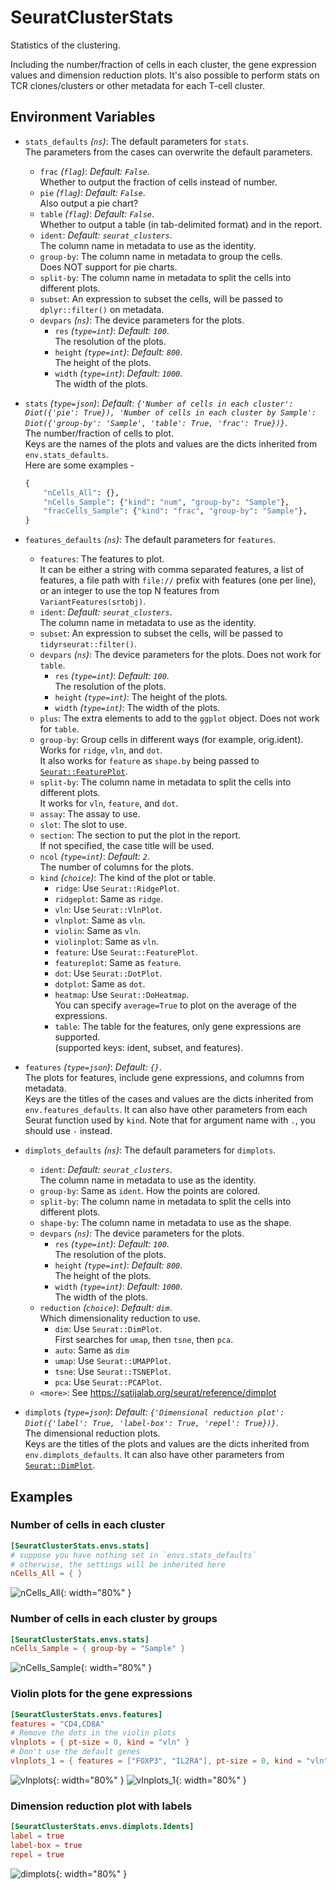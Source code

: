 # SeuratClusterStats

Statistics of the clustering.

Including the number/fraction of cells in each cluster, the gene expression values
and dimension reduction plots. It's also possible to perform stats on
TCR clones/clusters or other metadata for each T-cell cluster.<br />

## Environment Variables

- `stats_defaults` *(`ns`)*:
    The default parameters for `stats`.<br />
    The parameters from the cases can overwrite the default parameters.<br />
    - `frac` *(`flag`)*: *Default: `False`*. <br />
        Whether to output the fraction of cells instead of number.<br />
    - `pie` *(`flag`)*: *Default: `False`*. <br />
        Also output a pie chart?<br />
    - `table` *(`flag`)*: *Default: `False`*. <br />
        Whether to output a table (in tab-delimited format) and in the report.<br />
    - `ident`: *Default: `seurat_clusters`*. <br />
        The column name in metadata to use as the identity.<br />
    - `group-by`:
        The column name in metadata to group the cells.<br />
        Does NOT support for pie charts.<br />
    - `split-by`:
        The column name in metadata to split the cells into
        different plots.<br />
    - `subset`:
        An expression to subset the cells, will be passed to
        `dplyr::filter()` on metadata.<br />
    - `devpars` *(`ns`)*:
        The device parameters for the plots.<br />
        - `res` *(`type=int`)*: *Default: `100`*. <br />
            The resolution of the plots.<br />
        - `height` *(`type=int`)*: *Default: `800`*. <br />
            The height of the plots.<br />
        - `width` *(`type=int`)*: *Default: `1000`*. <br />
            The width of the plots.<br />
- `stats` *(`type=json`)*: *Default: `{'Number of cells in each cluster': Diot({'pie': True}), 'Number of cells in each cluster by Sample': Diot({'group-by': 'Sample', 'table': True, 'frac': True})}`*. <br />
    The number/fraction of cells to plot.<br />
    Keys are the names of the plots and values are the dicts inherited from `env.stats_defaults`.<br />
    Here are some examples -

    ```python
    {
        "nCells_All": {},
        "nCells_Sample": {"kind": "num", "group-by": "Sample"},
        "fracCells_Sample": {"kind": "frac", "group-by": "Sample"},
    }
    ```

- `features_defaults` *(`ns`)*:
    The default parameters for `features`.<br />
    - `features`:
        The features to plot.<br />
        It can be either a string with comma separated features, a list of features, a file path with `file://` prefix with features
        (one per line), or an integer to use the top N features from `VariantFeatures(srtobj)`.<br />
    - `ident`: *Default: `seurat_clusters`*. <br />
        The column name in metadata to use as the identity.<br />
    - `subset`:
        An expression to subset the cells, will be passed to `tidyrseurat::filter()`.<br />
    - `devpars` *(`ns`)*:
        The device parameters for the plots. Does not work for `table`.<br />
        - `res` *(`type=int`)*: *Default: `100`*. <br />
            The resolution of the plots.<br />
        - `height` *(`type=int`)*:
            The height of the plots.<br />
        - `width` *(`type=int`)*:
            The width of the plots.<br />
    - `plus`:
        The extra elements to add to the `ggplot` object. Does not work for `table`.<br />
    - `group-by`:
        Group cells in different ways (for example, orig.ident). Works for `ridge`, `vln`, and `dot`.<br />
        It also works for `feature` as `shape.by` being passed to [`Seurat::FeaturePlot`](https://satijalab.org/seurat/reference/featureplot).<br />
    - `split-by`:
        The column name in metadata to split the cells into different plots.<br />
        It works for `vln`, `feature`, and `dot`.<br />
    - `assay`:
        The assay to use.<br />
    - `slot`:
        The slot to use.<br />
    - `section`:
        The section to put the plot in the report.<br />
        If not specified, the case title will be used.<br />
    - `ncol` *(`type=int`)*: *Default: `2`*. <br />
        The number of columns for the plots.<br />
    - `kind` *(`choice`)*:
        The kind of the plot or table.<br />
        - `ridge`:
            Use `Seurat::RidgePlot`.<br />
        - `ridgeplot`:
            Same as `ridge`.<br />
        - `vln`:
            Use `Seurat::VlnPlot`.<br />
        - `vlnplot`:
            Same as `vln`.<br />
        - `violin`:
            Same as `vln`.<br />
        - `violinplot`:
            Same as `vln`.<br />
        - `feature`:
            Use `Seurat::FeaturePlot`.<br />
        - `featureplot`:
            Same as `feature`.<br />
        - `dot`:
            Use `Seurat::DotPlot`.<br />
        - `dotplot`:
            Same as `dot`.<br />
        - `heatmap`:
            Use `Seurat::DoHeatmap`.<br />
            You can specify `average=True` to plot on the average of the expressions.<br />
        - `table`:
            The table for the features, only gene expressions are supported.<br />
            (supported keys: ident, subset, and features).<br />
- `features` *(`type=json`)*: *Default: `{}`*. <br />
    The plots for features, include gene expressions, and columns from metadata.<br />
    Keys are the titles of the cases and values are the dicts inherited from `env.features_defaults`. It can also have other parameters from
    each Seurat function used by `kind`. Note that for argument name with `.`, you should use `-` instead.<br />
- `dimplots_defaults` *(`ns`)*:
    The default parameters for `dimplots`.<br />
    - `ident`: *Default: `seurat_clusters`*. <br />
        The column name in metadata to use as the identity.<br />
    - `group-by`:
        Same as `ident`. How the points are colored.<br />
    - `split-by`:
        The column name in metadata to split the cells into different plots.<br />
    - `shape-by`:
        The column name in metadata to use as the shape.<br />
    - `devpars` *(`ns`)*:
        The device parameters for the plots.<br />
        - `res` *(`type=int`)*: *Default: `100`*. <br />
            The resolution of the plots.<br />
        - `height` *(`type=int`)*: *Default: `800`*. <br />
            The height of the plots.<br />
        - `width` *(`type=int`)*: *Default: `1000`*. <br />
            The width of the plots.<br />
    - `reduction` *(`choice`)*: *Default: `dim`*. <br />
        Which dimensionality reduction to use.<br />
        - `dim`:
            Use `Seurat::DimPlot`.<br />
            First searches for `umap`, then `tsne`, then `pca`.<br />
        - `auto`:
            Same as `dim`
        - `umap`:
            Use `Seurat::UMAPPlot`.<br />
        - `tsne`:
            Use `Seurat::TSNEPlot`.<br />
        - `pca`:
            Use `Seurat::PCAPlot`.<br />
    - `<more>`:
        See <https://satijalab.org/seurat/reference/dimplot>
- `dimplots` *(`type=json`)*: *Default: `{'Dimensional reduction plot': Diot({'label': True, 'label-box': True, 'repel': True})}`*. <br />
    The dimensional reduction plots.<br />
    Keys are the titles of the plots and values are the dicts inherited from `env.dimplots_defaults`. It can also have other parameters from
    [`Seurat::DimPlot`](https://satijalab.org/seurat/reference/dimplot).<br />

## Examples

### Number of cells in each cluster

```toml
[SeuratClusterStats.envs.stats]
# suppose you have nothing set in `envs.stats_defaults`
# otherwise, the settings will be inherited here
nCells_All = { }
```

![nCells_All](https://pwwang.github.io/immunopipe/processes/images/SeuratClusterStats_nCells_All.png){: width="80%" }

### Number of cells in each cluster by groups

```toml
[SeuratClusterStats.envs.stats]
nCells_Sample = { group-by = "Sample" }
```

![nCells_Sample](https://pwwang.github.io/immunopipe/processes/images/SeuratClusterStats_nCells_Sample.png){: width="80%" }

### Violin plots for the gene expressions

```toml
[SeuratClusterStats.envs.features]
features = "CD4,CD8A"
# Remove the dots in the violin plots
vlnplots = { pt-size = 0, kind = "vln" }
# Don't use the default genes
vlnplots_1 = { features = ["FOXP3", "IL2RA"], pt-size = 0, kind = "vln" }
```

![vlnplots](https://pwwang.github.io/immunopipe/processes/images/SeuratClusterStats_vlnplots.png){: width="80%" }
![vlnplots_1](https://pwwang.github.io/immunopipe/processes/images/SeuratClusterStats_vlnplots_1.png){: width="80%" }

### Dimension reduction plot with labels

```toml
[SeuratClusterStats.envs.dimplots.Idents]
label = true
label-box = true
repel = true
```

![dimplots](https://pwwang.github.io/immunopipe/processes/images/SeuratClusterStats_dimplots.png){: width="80%" }


